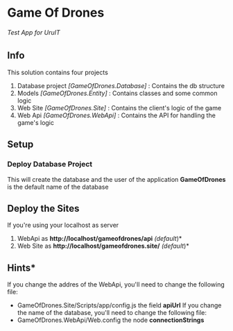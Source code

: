 # Game Of Drones
###### Test App for UruIT

## Info
This solution contains four projects
1. Database project *[GameOfDrones.Database]* : Contains the db structure
2. Models *[GameOfDrones.Entity]* : Contains classes and some common logic
3. Web Site *[GameOfDrones.Site]* : Contains the client's logic of the game
4. Web Api *[GameOfDrones.WebApi]* : Contains the API for handling the game's logic

## Setup
### Deploy Database Project
This will create the database and the user of the application
**GameOfDrones** is the default name of the database
## Deploy the Sites
If you're using your localhost as server
1. WebApi as **http://localhost/gameofdrones/api** *(default*)*
2. Web Site as **http://localhost/gameofdrones.site/** *(default*)*
## Hints*
If you change the addres of the WebApi, you'll need to change the following file:
+ GameOfDrones.Site/Scripts/app/config.js the field **apiUrl**
If you change the name of the database, you'll need to change the following file:
+ GameOfDrones.WebApi/Web.config the node **connectionStrings** 
